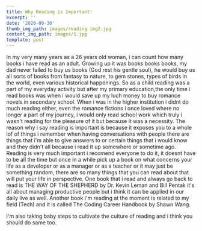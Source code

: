 ```yaml
---
title: Why Reading is Important!
excerpt: ''
date: '2020-09-30'
thumb_img_path: images/reading img2.jpg
content_img_path: images/1.jpg
template: post
---
```

In my very many years as a 26 years old woman, i can count how many books i have read as an adult. Growing up it was books books books, my dad never failed to buy us books (God rest his gentle soul), he would buy us all sorts of books from fantasy to nature, to gem stones, types of birds in the world, even various historical happenings. So as a child reading was a part of my everyday activity but after my primary education,the only time i read books was when i would save up my luch money to buy romance novels in secondary school. When i was in the higher institution  i didnt do much reading either, even the romance fictions i once loved where no longer a part of my journey, i would only read school work which truly i wasn't reading for the pleasure of it but because it was a necessity.
The reason why i say reading is important is because it exposes you to a whole lof of things i remember when having conversations with people there are things that i'm able to give answers to or certain things that i would know and they didn't all because i read it up somewhere or sometime  ago.
Reading is very much important i recomend everyone to do it, it doesnt have to be all the time but once in a while pick up a book on what concerns your life as a developer or as a manager or as a teacher or it may just be something random, there are so many things that you can read about that will put your life in perspective. One book that i read and always go back to read is THE WAY OF THE SHEPHERD by Dr. Kevin Leman and Bill Pentak it's all about managing productive people but i think it can be applied in our daily live as well. Another book i'm reading at the moment is related to my field (Tech) and it is called The Coding Career Handbook by Shawn Wang.

I'm also taking baby steps to cultivate the culture of reading and i think you should do same too.